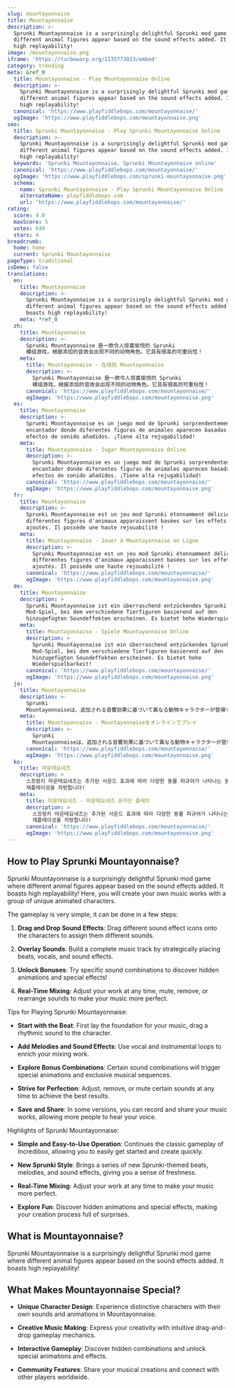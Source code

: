 ```yaml
---
slug: mountayonnaise
title: Mountayonnaise
description: >-
  Sprunki Mountayonnaise is a surprisingly delightful Sprunki mod game where
  different animal figures appear based on the sound effects added. It boasts
  high replayability!
image: /mountayonnaise.png
iframe: 'https://turbowarp.org/1135773023/embed'
category: trending
meta: &ref_0
  title: Mountayonnaise - Play Mountayonnaise Online
  description: >-
    Sprunki Mountayonnaise is a surprisingly delightful Sprunki mod game where
    different animal figures appear based on the sound effects added. It boasts
    high replayability!
  canonical: 'https://www.playfiddlebops.com/mountayonnaise/'
  ogImage: 'https://www.playfiddlebops.com/mountayonnaise.png'
seo:
  title: Sprunki Mountayonnaise - Play Sprunki Mountayonnaise Online
  description: >-
    Sprunki Mountayonnaise is a surprisingly delightful Sprunki mod game where
    different animal figures appear based on the sound effects added. It boasts
    high replayability!
  keywords: 'Sprunki Mountayonnaise, Sprunki Mountayonnaise online'
  canonical: 'https://www.playfiddlebops.com/mountayonnaise/'
  ogImage: 'https://www.playfiddlebops.com/sprunki-mountayonnaise.png'
  schema:
    name: Sprunki Mountayonnaise - Play Sprunki Mountayonnaise Online
    alternateName: playfiddlebops.com
    url: 'https://www.playfiddlebops.com/mountayonnaise/'
rating:
  score: 4.8
  maxScore: 5
  votes: 649
  stars: 4
breadcrumb:
  home: home
  current: Sprunki Mountayonnaise
pageType: traditional
isDemo: false
translations:
  en:
    title: Mountayonnaise
    description: >-
      Sprunki Mountayonnaise is a surprisingly delightful Sprunki mod game where
      different animal figures appear based on the sound effects added. It
      boasts high replayability!
    meta: *ref_0
  zh:
    title: Mountayonnaise
    description: >-
      Sprunki Mountayonnaise 是一款令人惊喜愉悦的 Sprunki
      模组游戏，根据添加的音效会出现不同的动物角色。它具有很高的可重玩性！
    meta:
      title: Mountayonnaise - 在线玩 Mountayonnaise
      description: >-
        Sprunki Mountayonnaise 是一款令人惊喜愉悦的 Sprunki
        模组游戏，根据添加的音效会出现不同的动物角色。它具有很高的可重玩性！
      canonical: 'https://www.playfiddlebops.com/mountayonnaise/'
      ogImage: 'https://www.playfiddlebops.com/mountayonnaise.png'
  es:
    title: Mountayonnaise
    description: >-
      Sprunki Mountayonnaise es un juego mod de Sprunki sorprendentemente
      encantador donde diferentes figuras de animales aparecen basadas en los
      efectos de sonido añadidos. ¡Tiene alta rejugabilidad!
    meta:
      title: Mountayonnaise - Jugar Mountayonnaise Online
      description: >-
        Sprunki Mountayonnaise es un juego mod de Sprunki sorprendentemente
        encantador donde diferentes figuras de animales aparecen basadas en los
        efectos de sonido añadidos. ¡Tiene alta rejugabilidad!
      canonical: 'https://www.playfiddlebops.com/mountayonnaise/'
      ogImage: 'https://www.playfiddlebops.com/mountayonnaise.png'
  fr:
    title: Mountayonnaise
    description: >-
      Sprunki Mountayonnaise est un jeu mod Sprunki étonnamment délicieux où
      différentes figures d'animaux apparaissent basées sur les effets sonores
      ajoutés. Il possède une haute rejouabilité !
    meta:
      title: Mountayonnaise - Jouer à Mountayonnaise en Ligne
      description: >-
        Sprunki Mountayonnaise est un jeu mod Sprunki étonnamment délicieux où
        différentes figures d'animaux apparaissent basées sur les effets sonores
        ajoutés. Il possède une haute rejouabilité !
      canonical: 'https://www.playfiddlebops.com/mountayonnaise/'
      ogImage: 'https://www.playfiddlebops.com/mountayonnaise.png'
  de:
    title: Mountayonnaise
    description: >
      Sprunki Mountayonnaise ist ein überraschend entzückendes Sprunki
      Mod-Spiel, bei dem verschiedene Tierfiguren basierend auf den
      hinzugefügten Soundeffekten erscheinen. Es bietet hohe Wiederspielbarkeit!
    meta:
      title: Mountayonnaise - Spiele Mountayonnaise Online
      description: >
        Sprunki Mountayonnaise ist ein überraschend entzückendes Sprunki
        Mod-Spiel, bei dem verschiedene Tierfiguren basierend auf den
        hinzugefügten Soundeffekten erscheinen. Es bietet hohe
        Wiederspielbarkeit!
      canonical: 'https://www.playfiddlebops.com/mountayonnaise/'
      ogImage: 'https://www.playfiddlebops.com/mountayonnaise.png'
  ja:
    title: Mountayonnaise
    description: >-
      Sprunki
      Mountayonnaiseは、追加される音響効果に基づいて異なる動物キャラクターが登場する驚くほど楽しいSprunkiの改造ゲームです。高いリプレイ価値を誇ります！
    meta:
      title: Mountayonnaise - Mountayonnaiseをオンラインでプレイ
      description: >-
        Sprunki
        Mountayonnaiseは、追加される音響効果に基づいて異なる動物キャラクターが登場する驚くほど楽しいSprunkiの改造ゲームです。高いリプレイ価値を誇ります！
      canonical: 'https://www.playfiddlebops.com/mountayonnaise/'
      ogImage: 'https://www.playfiddlebops.com/mountayonnaise.png'
  ko:
    title: 마운테요네즈
    description: >
      스프렁키 마운테요네즈는 추가된 사운드 효과에 따라 다양한 동물 피규어가 나타나는 놀랍도록 즐거운 스프렁키 모드 게임입니다. 높은
      재플레이성을 자랑합니다!
    meta:
      title: 마운테요네즈 - 마운테요네즈 온라인 플레이
      description: >
        스프렁키 마운테요네즈는 추가된 사운드 효과에 따라 다양한 동물 피규어가 나타나는 놀랍도록 즐거운 스프렁키 모드 게임입니다. 높은
        재플레이성을 자랑합니다!
      canonical: 'https://www.playfiddlebops.com/mountayonnaise/'
      ogImage: 'https://www.playfiddlebops.com/mountayonnaise.png'
---
```


## How to Play Sprunki Mountayonnaise?

Sprunki Mountayonnaise is a surprisingly delightful Sprunki mod game where different animal figures appear based on the sound effects added. It boasts high replayability! Here, you will create your own music works with a group of unique animated characters.

The gameplay is very simple, it can be done in a few steps:

1. **Drag and Drop Sound Effects**: Drag different sound effect icons onto the characters to assign them different sounds.

1. **Overlay Sounds**: Build a complete music track by strategically placing beats, vocals, and sound effects.

1. **Unlock Bonuses**: Try specific sound combinations to discover hidden animations and special effects!

1. **Real-Time Mixing**: Adjust your work at any time, mute, remove, or rearrange sounds to make your music more perfect.

Tips for Playing Sprunki Mountayonnaise:

- **Start with the Beat**: First lay the foundation for your music, drag a rhythmic sound to the character.

- **Add Melodies and Sound Effects**: Use vocal and instrumental loops to enrich your mixing work.

- **Explore Bonus Combinations**: Certain sound combinations will trigger special animations and exclusive musical sequences.

- **Strive for Perfection**: Adjust, remove, or mute certain sounds at any time to achieve the best results.

- **Save and Share**: In some versions, you can record and share your music works, allowing more people to hear your voice.

Highlights of Sprunki Mountayonnaise:

- **Simple and Easy-to-Use Operation**: Continues the classic gameplay of Incredibox, allowing you to easily get started and create quickly.

- **New Sprunki Style**: Brings a series of new Sprunki-themed beats, melodies, and sound effects, giving you a sense of freshness.

- **Real-Time Mixing**: Adjust your work at any time to make your music more perfect.

- **Explore Fun**: Discover hidden animations and special effects, making your creation process full of surprises.

## What is Mountayonnaise?

Sprunki Mountayonnaise is a surprisingly delightful Sprunki mod game where different animal figures appear based on the sound effects added. It boasts high replayability!

## What Makes Mountayonnaise Special?

- **Unique Character Design**: Experience distinctive characters with their own sounds and animations in Mountayonnaise.

- **Creative Music Making**: Express your creativity with intuitive drag-and-drop gameplay mechanics.

- **Interactive Gameplay**: Discover hidden combinations and unlock special animations and effects.

- **Community Features**: Share your musical creations and connect with other players worldwide.
